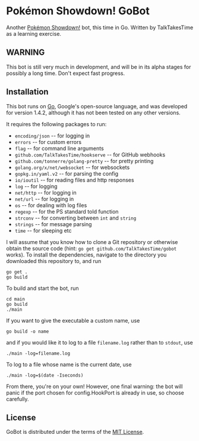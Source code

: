 Pokémon Showdown! GoBot
=======================

Another [Pokémon Showdown!][1] bot, this time in Go. Written by TalkTakesTime
as a learning exercise.

  [1]: https://play.pokemonshowdown.com/

WARNING
-------

This bot is still very much in development, and will be in its alpha stages
for possibly a long time. Don't expect fast progress.

Installation
------------

This bot runs on [Go][2], Google's open-source language, and was developed
for version 1.4.2, although it has not been tested on any other versions.

It requires the following packages to run:
  - `encoding/json` -- for logging in
  - `errors` -- for custom errors
  - `flag` -- for command line arguments
  - `github.com/TalkTakesTime/hookserve` -- for GitHub webhooks
  - `github.com/tonnerre/golang-pretty` -- for pretty printing
  - `golang.org/x/net/websocket` -- for websockets
  - `gopkg.in/yaml.v2` -- for parsing the config
  - `io/ioutil` -- for reading files and http responses
  - `log` -- for logging
  - `net/http` -- for logging in
  - `net/url` -- for logging in
  - `os` -- for dealing with log files
  - `regexp` -- for the PS standard toId function
  - `strconv` -- for converting between `int` and `string`
  - `strings` -- for message parsing
  - `time` -- for sleeping etc

I will assume that you know how to clone a Git repository or otherwise obtain
the source code (hint: `go get github.com/TalkTakesTime/gobot` works). To
install the dependencies, navigate to the directory you downloaded this
repository to, and run

    go get .
    go build

To build and start the bot, run

    cd main
    go build
    ./main

If you want to give the executable a custom name, use

    go build -o name

and if you would like it to log to a file `filename.log` rather than to
`stdout`, use

    ./main -log=filename.log

To log to a file whose name is the current date, use

    ./main -log=$(date -Iseconds)

From there, you're on your own! However, one final warning: the bot will panic
if the port chosen for config.HookPort is already in use, so choose carefully.

  [2]: http://golang.org/

License
-------

GoBot is distributed under the terms of the [MIT License][3].

 [3]: https://github.com/TalkTakesTime/GoBot/LICENSE
